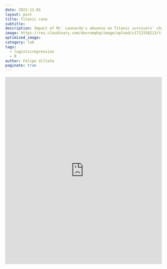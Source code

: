 ```yaml
---
date: 2022-11-01
layout: post
title: Titanic case
subtitle: 
description: Impact of Mr. Leonardo's absence on Titanic survivors' chances.
image: https://res.cloudinary.com/davromqhq/image/upload/v1712338213/titanic_ytnxe5.jpg
optimized_image:
category: lab
tags:
  - logisticregression
  - R
author: Felipe Villota
paginate: true
---
```



 <embed src="https://felipevillota.com/wp-content/uploads/2024/04/LAB1_logistic_regression_titanic.pdf" type="application/pdf" width="100%" height="600px" />















